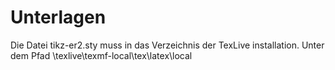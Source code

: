 # Unterlagen

Die Datei tikz-er2.sty muss in das Verzeichnis der TexLive installation. Unter dem Pfad \texlive\texmf-local\tex\latex\local
